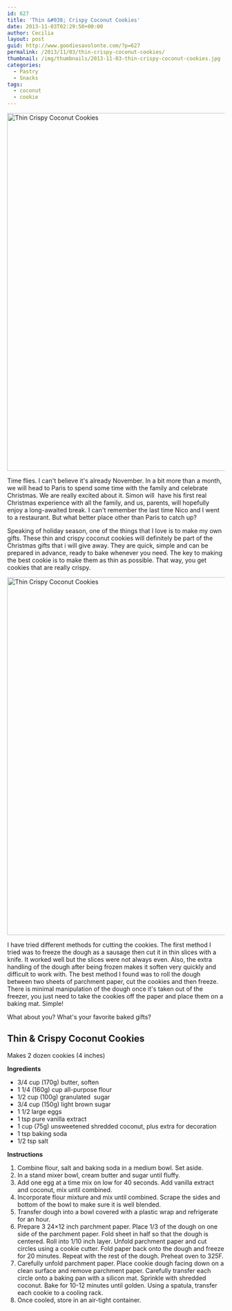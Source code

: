 ```yaml
---
id: 627
title: 'Thin &#038; Crispy Coconut Cookies'
date: 2013-11-03T02:29:50+00:00
author: Cecilia
layout: post
guid: http://www.goodiesavolonte.com/?p=627
permalink: /2013/11/03/thin-crispy-coconut-cookies/
thumbnail: /img/thumbnails/2013-11-03-thin-crispy-coconut-cookies.jpg
categories:
  - Pastry
  - Snacks
tags:
  - coconut
  - cookie
---
```

<input class="jpibfi" type="hidden" />

[<img class="alignnone size-full wp-image-631" alt="Thin Crispy Coconut Cookies" src="http://www.goodiesavolonte.com/wp-content/uploads/2013/11/thin-crispy-coconut-cookies-02.jpg" width="552" height="828" />](http://www.goodiesavolonte.com/wp-content/uploads/2013/11/thin-crispy-coconut-cookies-02.jpg)

Time flies. I can't believe it's already November. In a bit more than a month, we will head to Paris to spend some time with the family and celebrate Christmas. We are really excited about it. Simon will  have his first real Christmas experience with all the family, and us, parents, will hopefully enjoy a long-awaited break. I can't remember the last time Nico and I went to a restaurant. But what better place other than Paris to catch up?

<!--more-->

Speaking of holiday season, one of the things that I love is to make my own gifts. These thin and crispy coconut cookies will definitely be part of the Christmas gifts that i will give away. They are quick, simple and can be prepared in advance, ready to bake whenever you need. The key to making the best cookie is to make them as thin as possible. That way, you get cookies that are really crispy.

[<img class="alignnone size-full wp-image-630" alt="Thin Crispy Coconut Cookies" src="http://www.goodiesavolonte.com/wp-content/uploads/2013/11/thin-crispy-coconut-cookies-01.jpg" width="552" height="828" />](http://www.goodiesavolonte.com/wp-content/uploads/2013/11/thin-crispy-coconut-cookies-01.jpg)

I have tried different methods for cutting the cookies. The first method I tried was to freeze the dough as a sausage then cut it in thin slices with a knife. It worked well but the slices were not always even. Also, the extra handling of the dough after being frozen makes it soften very quickly and difficult to work with. The best method I found was to roll the dough between two sheets of parchment paper, cut the cookies and then freeze. There is minimal manipulation of the dough once it's taken out of the freezer, you just need to take the cookies off the paper and place them on a baking mat. Simple!

What about you? What's your favorite baked gifts?

<div class="recipe-box">
  <h2 class="recipe-title">
    Thin & Crispy Coconut Cookies
  </h2>
  
  <p>
    Makes 2 dozen cookies (4 inches)
  </p>
  
  <p>
    <strong>Ingredients</strong>
  </p>
  
  <ul>
    <li>
      3/4 cup (170g) butter, soften
    </li>
    <li>
      1 1/4 (160g) cup all-purpose flour
    </li>
    <li>
      1/2 cup (100g) granulated  sugar
    </li>
    <li>
      3/4 cup (150g) light brown sugar
    </li>
    <li>
      1 1/2 large eggs
    </li>
    <li>
      1 tsp pure vanilla extract
    </li>
    <li>
      1 cup (75g) unsweetened shredded coconut, plus extra for decoration
    </li>
    <li>
      1 tsp baking soda
    </li>
    <li>
      1/2 tsp salt
    </li>
  </ul>
  
  <p>
    <strong>Instructions</strong>
  </p>
  
  <ol>
    <li>
      Combine flour, salt and baking soda in a medium bowl. Set aside.
    </li>
    <li>
      In a stand mixer bowl, cream butter and sugar until fluffy.
    </li>
    <li>
      Add one egg at a time mix on low for 40 seconds. Add vanilla extract and coconut, mix until combined.
    </li>
    <li>
      Incorporate flour mixture and mix until combined. Scrape the sides and bottom of the bowl to make sure it is well blended.
    </li>
    <li>
      Transfer dough into a bowl covered with a plastic wrap and refrigerate for an hour.
    </li>
    <li>
      Prepare 3 24&#215;12 inch parchment paper. Place 1/3 of the dough on one side of the parchment paper. Fold sheet in half so that the dough is centered. Roll into 1/10 inch layer. Unfold parchment paper and cut circles using a cookie cutter. Fold paper back onto the dough and freeze for 20 minutes. Repeat with the rest of the dough. Preheat oven to 325F.
    </li>
    <li>
      Carefully unfold parchment paper. Place cookie dough facing down on a clean surface and remove parchment paper. Carefully transfer each circle onto a baking pan with a silicon mat. Sprinkle with shredded coconut. Bake for 10-12 minutes until golden. Using a spatula, transfer each cookie to a cooling rack.
    </li>
    <li>
      Once cooled, store in an air-tight container.
    </li>
  </ol>
</div>